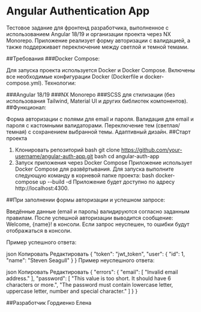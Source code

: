 # Angular Authentication App
Тестовое задание для фронтенд разработчика, выполненное с использованием Angular 18/19 и организации проекта через NX Monorepo.
Приложение реализует форму авторизации с валидацией, а также поддерживает переключение между светлой и темной темами.

##Требования
###Docker Compose:

Для запуска проекта используется Docker и Docker Compose.
Включены все необходимые конфигурации Docker (Dockerfile и docker-compose.yml).
Технологии:

###Angular 18/19
###NX Monorepo
###SCSS для стилизации (без использования Tailwind, Material UI и других библиотек компонентов).
##Функционал:

Форма авторизации с полями для email и пароля.
Валидация для email и пароля с кастомными валидаторами.
Переключение тем (светлая/темная) с сохранением выбранной темы.
Адаптивный дизайн.
##Старт проекта
1. Клонировать репозиторий
bash
git clone https://github.com/your-username/angular-auth-app.git
bash
cd angular-auth-app
3. Запуск приложения через Docker Compose
Приложение использует Docker Compose для развёртывания. Для запуска выполните следующую команду в корневой папке проекта:
bash
docker-compose up --build -d
Приложение будет доступно по адресу http://localhost:4300.

##При заполнении формы авторизации и успешном запросе:

Введённые данные (email и пароль) валидируются согласно заданным правилам.
После успешной авторизации выводится сообщение: Welcome, {name}! в консоли.
Если запрос неуспешен, то ошибки будут отображаться в консоли.

Пример успешного ответа:

json
Копировать
Редактировать
{
  "token": "jwt_token",
  "user": {
    "id": 1,
    "name": "Steven Seagull"
  }
}
Пример неуспешного ответа:

json
Копировать
Редактировать
{
  "errors": {
    "email": [
      "Invalid email address."
    ],
    "password": [
      "This value is too short. It should have 6 characters or more.",
      "The password must contain lowercase letter, uppercase letter, number and special character."
    ]
  }
}

##Разработчик
Гордиенко Елена
